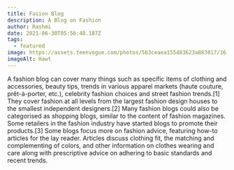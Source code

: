```yaml
---
title: Fasion Blog
description: A Blog on Fashion
author: Rashmi
date: 2021-06-30T05:56:48.187Z
tags:
  - featured
image: https://assets.teenvogue.com/photos/5b3ceaea155483623a883817/16:9/w_1600,c_limit/how-to-be-a-fashion-blogger-keiko-lynn-fb.jpg
imageAlt: Hawt
---
```

A fashion blog can cover many things such as specific items of clothing and accessories, beauty tips, trends in various apparel markets (haute couture, prêt-à-porter, etc.), celebrity fashion choices and street fashion trends.\[1] They cover fashion at all levels from the largest fashion design houses to the smallest independent designers.\[2]  Many fashion blogs could also be categorised as shopping blogs, similar to the content of fashion magazines. Some retailers in the fashion industry have started blogs to promote their products.\[3]  Some blogs focus more on fashion advice, featuring how-to articles for the lay reader. Articles discuss clothing fit, the matching and complementing of colors, and other information on clothes wearing and care along with prescriptive advice on adhering to basic standards and recent trends.